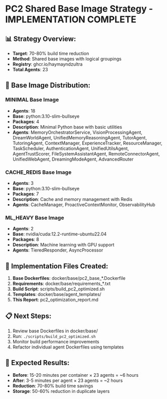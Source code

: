 
# PC2 Shared Base Image Strategy - IMPLEMENTATION COMPLETE

## 📊 Strategy Overview:
- **Target**: 70-80% build time reduction
- **Method**: Shared base images with logical groupings
- **Registry**: ghcr.io/haymayndzultra
- **Total Agents**: 23

## 🎯 Base Image Distribution:

### MINIMAL Base Image
- **Agents**: 18
- **Base**: python:3.10-slim-bullseye
- **Packages**: 4
- **Description**: Minimal Python base with basic utilities
- **Agents**: MemoryOrchestratorService, VisionProcessingAgent, DreamWorldAgent, UnifiedMemoryReasoningAgent, TutorAgent, TutoringAgent, ContextManager, ExperienceTracker, ResourceManager, TaskScheduler, AuthenticationAgent, UnifiedUtilsAgent, AgentTrustScorer, FileSystemAssistantAgent, RemoteConnectorAgent, UnifiedWebAgent, DreamingModeAgent, AdvancedRouter

### CACHE_REDIS Base Image
- **Agents**: 3
- **Base**: python:3.10-slim-bullseye
- **Packages**: 7
- **Description**: Cache and memory management with Redis
- **Agents**: CacheManager, ProactiveContextMonitor, ObservabilityHub

### ML_HEAVY Base Image
- **Agents**: 2
- **Base**: nvidia/cuda:12.2-runtime-ubuntu22.04
- **Packages**: 8
- **Description**: Machine learning with GPU support
- **Agents**: TieredResponder, AsyncProcessor

## 🚀 Implementation Files Created:
1. **Base Dockerfiles**: docker/base/pc2_base_*.Dockerfile
2. **Requirements**: docker/base/requirements_*.txt  
3. **Build Script**: scripts/build_pc2_optimized.sh
4. **Templates**: docker/base/agent_templates/
5. **This Report**: pc2_optimization_report.md

## 📋 Next Steps:
1. Review base Dockerfiles in docker/base/
2. Run: `./scripts/build_pc2_optimized.sh`
3. Monitor build performance improvements
4. Refactor individual agent Dockerfiles using templates

## 🎉 Expected Results:
- **Before**: 15-20 minutes per container × 23 agents = ~6 hours
- **After**: 3-5 minutes per agent × 23 agents = ~2 hours
- **Reduction**: 70-80% build time savings
- **Storage**: 50-60% reduction in duplicate layers
